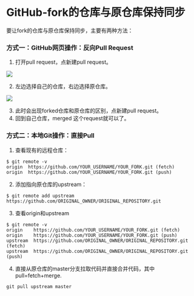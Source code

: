 # GitHub-fork的仓库与原仓库保持同步
要让fork的仓库与原仓库保持同步，主要有两种方法：

### 方式一：GitHub网页操作：反向Pull Request

1. 打开pull request，点新建pull request。

  ![](assets/050/600-1573964987819.png)

2. 左边选择自己的仓库，右边选择原仓库。

  ![](assets/050/600-1573965120714.png)

3. 此时会出现forked仓库和原仓库的区别，点新建pull request。
4. 回到自己仓库，merged 这个request就可以了。


### 方式二：本地Git操作：直接Pull

1. 查看现有的远程仓库：
````git
$ git remote -v
origin  https://github.com/YOUR_USERNAME/YOUR_FORK.git (fetch)
origin  https://github.com/YOUR_USERNAME/YOUR_FORK.git (push)
````
2. 添加指向原仓库的upstream：
````
$ git remote add upstream https://github.com/ORIGINAL_OWNER/ORIGINAL_REPOSITORY.git
````
3. 查看origin和upstream
````
$ git remote -v
origin    https://github.com/YOUR_USERNAME/YOUR_FORK.git (fetch)
origin    https://github.com/YOUR_USERNAME/YOUR_FORK.git (push)
upstream  https://github.com/ORIGINAL_OWNER/ORIGINAL_REPOSITORY.git (fetch)
upstream  https://github.com/ORIGINAL_OWNER/ORIGINAL_REPOSITORY.git (push)
````
4. 直接从原仓库的master分支拉取代码并直接合并代码，其中pull=fetch+merge.
````
git pull upstream master
````